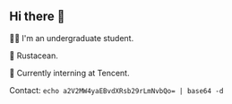 ## Hi there 👋

🧑‍🎓 I'm an undergraduate student.

🦀 Rustacean.

🐧 Currently interning at Tencent.

Contact:
`echo a2V2MW4yaEBvdXRsb29rLmNvbQo= | base64 -d`

<!--[![GitHub stats](https://github-readme-stats.vercel.app/api?username=Kev1n8&show_icons=true&theme=tokyonight)](https://github.com/Kev1n8)
<!-- [![Top Langs](https://github-readme-stats.vercel.app/api/top-langs/?username=Kev1n8&layout=compact&show_icons=true&count_private=true&theme=tokyonight&langs_count=6)](https://github.com/Kev1n8)
<!--
**Kev1n8/Kev1n8** is a ✨ _special_ ✨ repository because its `README.md` (this file) appears on your GitHub profile.

Here are some ideas to get you started:

- 🔭 I’m currently working on ...
- 🌱 I’m currently learning ...
- 👯 I’m looking to collaborate on ...
- 🤔 I’m looking for help with ...
- 💬 Ask me about ...
- 📫 How to reach me: ...
- 😄 Pronouns: ...
- ⚡ Fun fact: ...
-->
